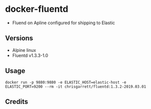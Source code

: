 # docker-fluentd

* Fluend on Apline configured for shipping to Elastic

## Versions
- Alpine linux
- Fluentd v1.3.3-1.0

## Usage

`docker run -p 9880:9880 -e ELASTIC_HOST=elastic-host -e ELASTIC_PORT=9200 --rm -it chrisgarrett/fluentd:1.3.2-2019.03.01`


## Credits
